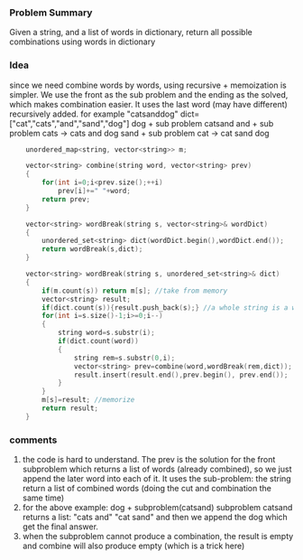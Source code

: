 ### Problem Summary
Given a string, and a list of words in dictionary, return all possible combinations using words in dictionary

### Idea
since we need combine words by words, using recursive + memoization is simpler. 
We use the front as the sub problem and the ending as the solved, which makes combination easier.
It uses the last word (may have different) recursively added.
for example "catsanddog" dict=["cat","cats","and","sand","dog"]
dog + sub problem catsand
and + sub problem cats -> cats and dog
sand + sub problem cat -> cat sand dog


```cpp
    unordered_map<string, vector<string>> m;

    vector<string> combine(string word, vector<string> prev)
    {
        for(int i=0;i<prev.size();++i)
            prev[i]+=" "+word;
        return prev;
    }

    vector<string> wordBreak(string s, vector<string>& wordDict) 
    {
        unordered_set<string> dict(wordDict.begin(),wordDict.end());
        return wordBreak(s,dict);
    }    

    vector<string> wordBreak(string s, unordered_set<string>& dict) 
    {
        if(m.count(s)) return m[s]; //take from memory
        vector<string> result;
        if(dict.count(s)){result.push_back(s);} //a whole string is a word
        for(int i=s.size()-1;i>=0;i--)
        {
            string word=s.substr(i);
            if(dict.count(word))
            {
                string rem=s.substr(0,i);
                vector<string> prev=combine(word,wordBreak(rem,dict));
                result.insert(result.end(),prev.begin(), prev.end());
            }
        }
        m[s]=result; //memorize
        return result;
    }
```    

### comments
1. the code is hard to understand. The prev is the solution for the front subproblem which returns a list of words (already combined), so we just append the later word into each of it. It uses the sub-problem: the string return a list of combined words (doing the cut and combination the same time)
2. for the above example:
dog + subproblem(catsand)
subproblem catsand returns a list:
"cats and"
"cat sand"
and then we append the dog which get the final answer.
3. when the subproblem cannot produce a combination, the result is empty and combine will also produce empty (which is a trick here)
